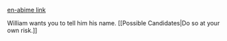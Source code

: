 [en-abime link](https://www.en-abime.com/what-is-your-name)

William wants you to tell him his name. [[Possible Candidates|Do so at your own risk.]] 